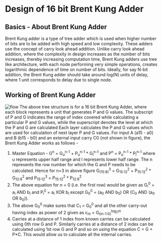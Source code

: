 # Design of 16 bit Brent Kung Adder
## Basics - About Brent Kung Adder
Brent Kung adder is a type of tree adder which is used when higher number of bits are to be added with high speed and low complexity. These adders use the concept of carry look ahead addition. Unlike carry look ahead addition, where the complexity in design increases as the number of bits increases, thereby increasing computation time, Brent Kung adders use tree like architecture, with each node performing very simple operations, creates logarithmic dependence of time on number of bits. Ideally, for say N-bit addition, the Brent Kung adder should take around log(N) units of delay, where 1 unit corresponds to delay due to single node.  
## Working of Brent Kung Adder
![flow](https://github.com/ujwaluttarwar/16-bit-Brent-Kung-Adder/assets/106365754/c9b7d351-c032-41b8-8c47-54437d26e7bf)
The above tree structure is for a 16 bit Brent Kung Adder, where each block represents a unit that generates P and G values. The subscript of P and G indicates the range of index covered while calculating a particular P and G values, while the superscript denotes the level at which the P and G are calculated Each layer calculates the P and G values which are used for calculation of next layer P and G values. For input A (a15 - a0) and B (b15 - b0) and an external input carry C0 (not shown in figure), the Brent Kung Adder works as follows - 
1. Master Equation - G<sup>n</sup> = G<sub>u</sub><sup>n-1</sup> + P<sub>u</sub><sup>n-1</sup> * G<sub>l</sub><sup>n-1</sup> and P<sup>n</sup> = P<sub>u</sub><sup>n-1</sup> * P<sub>l</sub><sup>n-1</sup> where u represents upper half range and l represents lower half range. The n represents the row number for which the G and P needs to be calculated. Hence for n=3 in above figure G<sub>(15:8)</sub><sup>3</sup> = G<sub>15:12</sub><sup>2</sup> + P<sub>15:12</sub><sup>2</sup> * G<sub>12:8</sub><sup>2</sup> and P<sub>15:12</sub><sup>3</sup> = P<sub>15:12</sub><sup>2</sup> * P<sub>12:8</sub><sup>2</sup>
2. The above equation for n = 0 (i.e. the first row) would be given as G<sub>i</sub><sup>0</sup> = a<sub>i</sub> AND b<sub>i</sub> and P<sub>i</sub><sup>0</sup> = a<sub>i</sub> XOR b<sub>i</sub> except G<sub>0</sub><sup>0</sup> =  (a<sub>0</sub> AND b<sub>0</sub>) OR (C<sub>0</sub> AND (a<sub>0</sub> OR b<sub>0</sub>)). 
3. The above G<sub>0</sub><sup>0</sup> make sures that C<sub>1</sub> = G<sub>0</sub><sup>0</sup> and all the other carry-out having index as power of 2 given as c<sub>m</sub> = G<sub>(m-1:0)</sub><sup>log<sub>2</sub>m</sup>
4. Carries at a distance of 1 index from known carries can be calculated using 0th row G and P. Similarly carries at a distance of 2 index can be calculated using 1st row G and P and so on using the equation C<unknown> = G + P*C<known>. This would allow us to calculate all the internal carries.    
